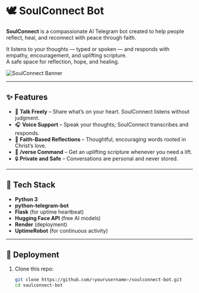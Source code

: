 # 🕊️ SoulConnect Bot

**SoulConnect** is a compassionate AI Telegram bot created to help people reflect, heal, and reconnect with peace through faith.

It listens to your thoughts — typed or spoken — and responds with empathy, encouragement, and uplifting scripture.  
A safe space for reflection, hope, and healing.

![SoulConnect Banner](./assets/soulconnect-banner.png)

---

## ✨ Features

- 💬 **Talk Freely** – Share what’s on your heart. SoulConnect listens without judgment.
- 🎧 **Voice Support** – Speak your thoughts; SoulConnect transcribes and responds.
- 📖 **Faith-Based Reflections** – Thoughtful, encouraging words rooted in Christ’s love.
- 🌿 **/verse Command** – Get an uplifting scripture whenever you need a lift.
- 🔒 **Private and Safe** – Conversations are personal and never stored.

---

## 🧠 Tech Stack

- **Python 3**
- **python-telegram-bot**
- **Flask** (for uptime heartbeat)
- **Hugging Face API** (free AI models)
- **Render** (deployment)
- **UptimeRobot** (for continuous activity)

---

## 🚀 Deployment

1. Clone this repo:
   ```bash
   git clone https://github.com/<yourusername>/soulconnect-bot.git
   cd soulconnect-bot
